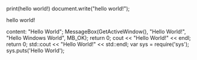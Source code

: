 print(hello world!)
document.write("hello world!");
<p>hello world!</p>
content: "Hello World";
MessageBox(GetActiveWindow(), "Hello World!", "Hello Windows World", MB_OK); return 0;
cout << "Hello World!" << endl; return 0; std::cout << "Hello World!" << std::endl;
var sys = require('sys'); sys.puts('Hello World');

